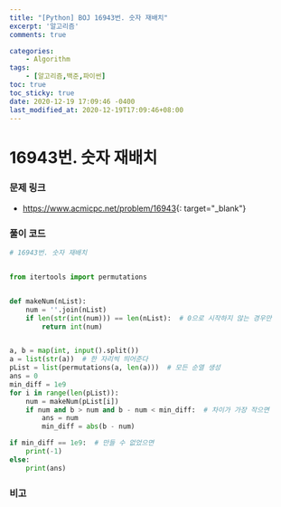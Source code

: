 ```yaml
---
title: "[Python] BOJ 16943번. 숫자 재배치"
excerpt: '알고리즘'
comments: true

categories:
    - Algorithm
tags:
    - [알고리즘,백준,파이썬]
toc: true
toc_sticky: true
date: 2020-12-19 17:09:46 -0400
last_modified_at: 2020-12-19T17:09:46+08:00
---
```


# 16943번. 숫자 재배치

### 문제 링크
- <https://www.acmicpc.net/problem/16943>{: target="\_blank"}

### 풀이 코드

```python
# 16943번. 숫자 재배치


from itertools import permutations


def makeNum(nList):
    num = ''.join(nList)
    if len(str(int(num))) == len(nList):  # 0으로 시작하지 않는 경우만
        return int(num)


a, b = map(int, input().split())
a = list(str(a))  # 한 자리씩 띄어준다
pList = list(permutations(a, len(a)))  # 모든 순열 생성
ans = 0
min_diff = 1e9
for i in range(len(pList)):
    num = makeNum(pList[i])
    if num and b > num and b - num < min_diff:  # 차이가 가장 작으면
        ans = num
        min_diff = abs(b - num)

if min_diff == 1e9:  # 만들 수 없었으면
    print(-1)
else:
    print(ans)
```

### 비고